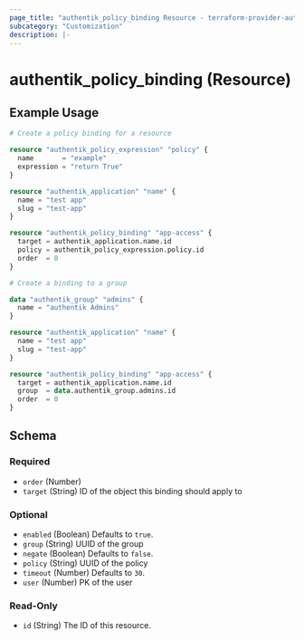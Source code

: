 ```yaml
---
page_title: "authentik_policy_binding Resource - terraform-provider-authentik"
subcategory: "Customization"
description: |-
---
```


# authentik_policy_binding (Resource)

## Example Usage

```terraform
# Create a policy binding for a resource

resource "authentik_policy_expression" "policy" {
  name       = "example"
  expression = "return True"
}

resource "authentik_application" "name" {
  name = "test app"
  slug = "test-app"
}

resource "authentik_policy_binding" "app-access" {
  target = authentik_application.name.id
  policy = authentik_policy_expression.policy.id
  order  = 0
}

# Create a binding to a group

data "authentik_group" "admins" {
  name = "authentik Admins"
}

resource "authentik_application" "name" {
  name = "test app"
  slug = "test-app"
}

resource "authentik_policy_binding" "app-access" {
  target = authentik_application.name.id
  group  = data.authentik_group.admins.id
  order  = 0
}
```

<!-- schema generated by tfplugindocs -->
## Schema

### Required

- `order` (Number)
- `target` (String) ID of the object this binding should apply to

### Optional

- `enabled` (Boolean) Defaults to `true`.
- `group` (String) UUID of the group
- `negate` (Boolean) Defaults to `false`.
- `policy` (String) UUID of the policy
- `timeout` (Number) Defaults to `30`.
- `user` (Number) PK of the user

### Read-Only

- `id` (String) The ID of this resource.
